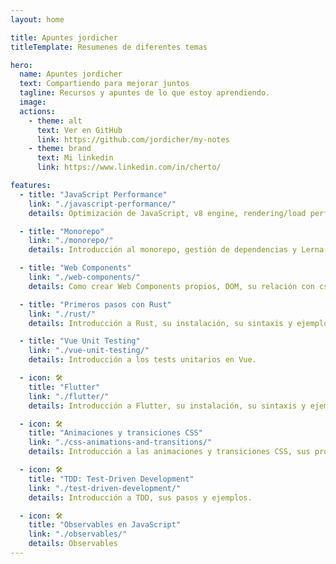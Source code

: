 ```yaml
---
layout: home

title: Apuntes jordicher
titleTemplate: Resumenes de diferentes temas

hero:
  name: Apuntes jordicher
  text: Compartiendo para mejorar juntos
  tagline: Recursos y apuntes de lo que estoy aprendiendo.
  image:
  actions:
    - theme: alt
      text: Ver en GitHub
      link: https://github.com/jordicher/my-notes
    - theme: brand
      text: Mi linkedin
      link: https://www.linkedin.com/in/cherto/

features:
  - title: "JavaScript Performance"
    link: "./javascript-performance/"
    details: Optimización de JavaScript, v8 engine, rendering/load performance, caching, etc.

  - title: "Monorepo"
    link: "./monorepo/"
    details: Introducción al monorepo, gestión de dependencias y Lerna.

  - title: "Web Components"
    link: "./web-components/"
    details: Como crear Web Components propios, DOM, su relación con css y js y múltiples ejemplos.

  - title: "Primeros pasos con Rust"
    link: "./rust/"
    details: Introducción a Rust, su instalación, su sintaxis y ejemplos.

  - title: "Vue Unit Testing"
    link: "./vue-unit-testing/"
    details: Introducción a los tests unitarios en Vue.

  - icon: 🛠️
    title: "Flutter"
    link: "./flutter/"
    details: Introducción a Flutter, su instalación, su sintaxis y ejemplos.

  - icon: 🛠️
    title: "Animaciones y transiciones CSS"
    link: "./css-animations-and-transitions/"
    details: Introducción a las animaciones y transiciones CSS, sus propiedades y ejemplos.

  - icon: 🛠️
    title: "TDD: Test-Driven Development"
    link: "./test-driven-development/"
    details: Introducción a TDD, sus pasos y ejemplos.

  - icon: 🛠️
    title: "Observables en JavaScript"
    link: "./observables/"
    details: Observables
---
```

